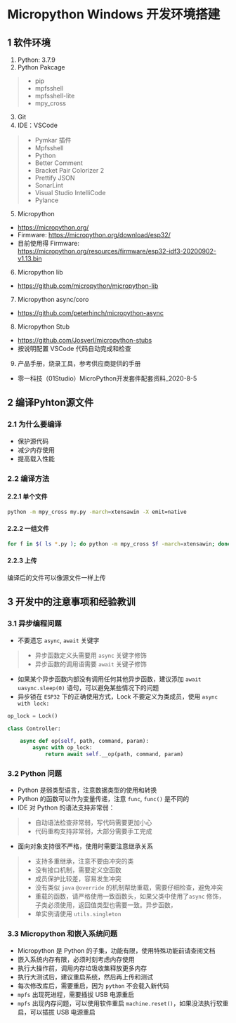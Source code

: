 # Micropython Windows 开发环境搭建

## 1 软件环境

1. Python: 3.7.9
2. Python Pakcage

> * pip
> * mpfsshell
> * mpfsshell-lite
> * mpy_cross

3. Git
4. IDE：VSCode

> * Pymkar 插件
> * Mpfsshell
> * Python
> * Better Comment
> * Bracket Pair Colorizer 2
> * Prettify JSON
> * SonarLint
> * Visual Studio IntelliCode
> * Pylance

5. Micropython

* https://micropython.org/
* Firmware: https://micropython.org/download/esp32/
* 目前使用得 Firmware: https://micropython.org/resources/firmware/esp32-idf3-20200902-v1.13.bin 

6. Micropython lib

* https://github.com/micropython/micropython-lib

7. Micropython async/coro

* https://github.com/peterhinch/micropython-async

8. Micropython Stub

* https://github.com/Josverl/micropython-stubs 
* 按说明配置 VSCode 代码自动完成和检查

9. 产品手册，烧录工具，参考供应商提供的手册

* 零一科技（01Studio）MicroPython开发套件配套资料_2020-8-5

## 2 编译Pyhton源文件

### 2.1 为什么要编译

* 保护源代码
* 减少内存使用
* 提高载入性能

### 2.2 编译方法

#### 2.2.1 单个文件

```bash
python -m mpy_cross my.py -march=xtensawin -X emit=native
```

#### 2.2.2 一组文件

```bash
for f in $( ls *.py ); do python -m mpy_cross $f -march=xtensawin; done
```

#### 2.2.3 上传

编译后的文件可以像源文件一样上传

## 3 开发中的注意事项和经验教训

### 3.1 异步编程问题

* 不要遗忘 `async`, `await` 关键字

> * 异步函数定义头需要用 `async` 关键字修饰
> * 异步函数的调用语需要 `await` 关键子修饰

* 如果某个异步函数内部没有调用任何其他异步函数，建议添加 `await uasync.sleep(0)` 语句，可以避免某些情况下的问题
* 异步锁在 `ESP32` 下的正确使用方式，Lock 不要定义为类成员，使用 `async with lock:`

```python
op_lock = Lock()

class Controller:

    async def op(self, path, command, param):
        async with op_lock:
            return await self.__op(path, command, param)

```

### 3.2 Python 问题

* Python 是弱类型语言，注意数据类型的使用和转换
* Python 的函数可以作为变量传递，注意 `func`, `func()` 是不同的
* IDE 对 Python 的语法支持非常弱：

> * 自动语法检查非常弱，写代码需要更加小心
> * 代码重构支持非常弱，大部分需要手工完成

* 面向对象支持很不严格，使用时需要注意继承关系

> * 支持多重继承，注意不要由冲突的类
> * 没有接口机制，需要定义空函数
> * 成员保护比较差，容易发生冲突
> * 没有类似 `java` `@override` 的机制帮助重载，需要仔细检查，避免冲突
> * 重载的函数，请严格使用一致函数头，如果父类中使用了`async` 修饰，子类必须使用，返回值类型也需要一致。异步函数，
> * 单实例请使用 `utils.singleton`

### 3.3 Micropython 和嵌入系统问题

* Micropython 是 Python 的子集，功能有限，使用特殊功能前请查阅文档
* 嵌入系统内存有限，必须时刻考虑内存使用
* 执行大操作前，调用内存垃圾收集释放更多内存
* 执行大测试后，建议重启系统，然后再上传和测试
* 每次修改库后，需要重启，因为 `python` 不会载入新代码
* `mpfs` 出现死进程，需要插拔 USB 电源重启
* `mpfs` 出现内存问题，可以使用软件重启 `machine.reset()`，如果没法执行软重启，可以插拔 USB 电源重启
